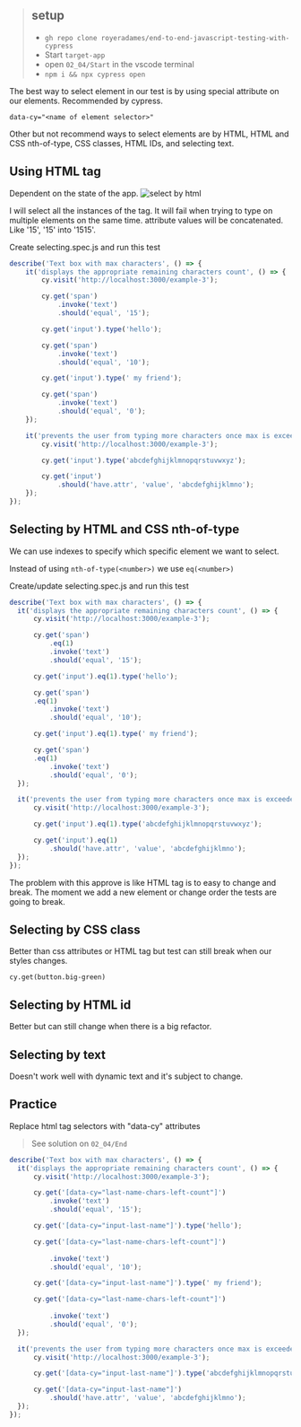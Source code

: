> ## setup
> - `gh repo clone royeradames/end-to-end-javascript-testing-with-cypress`
> - Start `target-app`
> - open `02_04/Start` in the vscode terminal
> - `npm i && npx cypress open`

The best way to select element in our test is by using special attribute on our elements. Recommended by cypress.

`data-cy="<name of element selector>"`

Other but not recommend ways to select elements are by HTML, HTML and CSS nth-of-type, CSS classes, HTML IDs, and selecting text.
## Using HTML tag

Dependent on the state of the app.
![select by html](assets/testing/end-to-end/cypress/images/select-by-html.png)

I will select all the instances of the tag. 
It will fail when trying to type on multiple elements on the same time.
attribute values will be concatenated. Like '15', '15' into '1515'.

Create selecting.spec.js and run this test

```ts
describe('Text box with max characters', () => {
    it('displays the appropriate remaining characters count', () => {
        cy.visit('http://localhost:3000/example-3');

        cy.get('span')
            .invoke('text')
            .should('equal', '15');

        cy.get('input').type('hello');

        cy.get('span')
            .invoke('text')
            .should('equal', '10');

        cy.get('input').type(' my friend');

        cy.get('span')
            .invoke('text')
            .should('equal', '0');
    });

    it('prevents the user from typing more characters once max is exceeded', () => {
        cy.visit('http://localhost:3000/example-3');

        cy.get('input').type('abcdefghijklmnopqrstuvwxyz');

        cy.get('input')
            .should('have.attr', 'value', 'abcdefghijklmno');
    });
});
```

## Selecting by HTML and CSS nth-of-type

We can use indexes to specify which specific element we want to select.

Instead of using `nth-of-type(<number>)` we use `eq(<number>)`

Create/update selecting.spec.js and run this test

```ts
describe('Text box with max characters', () => {
  it('displays the appropriate remaining characters count', () => {
      cy.visit('http://localhost:3000/example-3');

      cy.get('span')
          .eq(1)
          .invoke('text')
          .should('equal', '15');

      cy.get('input').eq(1).type('hello');

      cy.get('span')
      .eq(1)
          .invoke('text')
          .should('equal', '10');

      cy.get('input').eq(1).type(' my friend');

      cy.get('span')
      .eq(1)
          .invoke('text')
          .should('equal', '0');
  });

  it('prevents the user from typing more characters once max is exceeded', () => {
      cy.visit('http://localhost:3000/example-3');

      cy.get('input').eq(1).type('abcdefghijklmnopqrstuvwxyz');

      cy.get('input').eq(1)
          .should('have.attr', 'value', 'abcdefghijklmno');
  });
});
```

The problem with this approve is like HTML tag is to easy to change and break. The moment we add a new element or change order the tests are going to break.

## Selecting by CSS class

Better than css attributes or HTML tag but test can still break when our styles changes.

`cy.get(button.big-green)`

## Selecting by HTML id

Better but can still change when there is a big refactor.

## Selecting by text

Doesn't work well with dynamic text and it's subject to change.


## Practice

Replace html tag selectors with "data-cy" attributes

> See solution on `02_04/End`


```ts
describe('Text box with max characters', () => {
  it('displays the appropriate remaining characters count', () => {
      cy.visit('http://localhost:3000/example-3');

      cy.get('[data-cy="last-name-chars-left-count"]')
          .invoke('text')
          .should('equal', '15');

      cy.get('[data-cy="input-last-name"]').type('hello');

      cy.get('[data-cy="last-name-chars-left-count"]')
      
          .invoke('text')
          .should('equal', '10');

      cy.get('[data-cy="input-last-name"]').type(' my friend');

      cy.get('[data-cy="last-name-chars-left-count"]')
      
          .invoke('text')
          .should('equal', '0');
  });

  it('prevents the user from typing more characters once max is exceeded', () => {
      cy.visit('http://localhost:3000/example-3');

      cy.get('[data-cy="input-last-name"]').type('abcdefghijklmnopqrstuvwxyz');

      cy.get('[data-cy="input-last-name"]')
          .should('have.attr', 'value', 'abcdefghijklmno');
  });
});
```